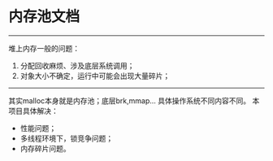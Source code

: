 # 内存池文档
---
堆上内存一般的问题：
1. 分配回收麻烦、涉及底层系统调用；
2. 对象大小不确定，运行中可能会出现大量碎片；

---
其实malloc本身就是内存池；底层brk,mmap... 具体操作系统不同内容不同。
本项目具体解决：
- 性能问题；
- 多线程环境下，锁竞争问题；
- 内存碎片问题。

